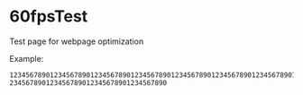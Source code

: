 # 60fpsTest
Test page for webpage optimization

Example:
    
    12345678901234567890123456789012345678901234567890123456789012345678901234567890 234567890123456789012345678901234567890
